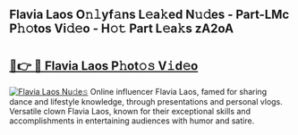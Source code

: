 ## Flavia Laos O𝚗𝚕yf𝚊ns L𝚎a𝚔ed N𝚞𝚍es - Part-LMc P𝚑𝚘tos Vi𝚍𝚎o - H𝚘𝚝 Part L𝚎a𝚔s zA2oA

# <h2><a href="http://kf25tqr.oniu.top/?m=Flavia+Laos">🔗👉 🔴 Flavia Laos P𝚑ot𝚘𝚜 V𝚒d𝚎o</a></h2>

[![Flavia Laos Nu𝚍e𝚜](https://i.imgur.com/0qMVB7G.gif)](http://kf25tqr.oniu.top/?m=Flavia+Laos)
Online influencer Flavia Laos, famed for sharing dance and lifestyle knowledge, through presentations and personal vlogs. Versatile clown Flavia Laos, known for their exceptional skills and accomplishments in entertaining audiences with humor and satire.  
